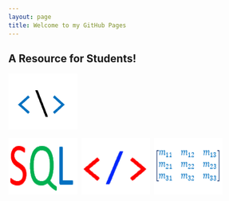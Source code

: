 ```yaml
---
layout: page
title: Welcome to my GitHub Pages
---
```

## A Resource for Students!
<!--
<a href="anap1525/"><img src="anap1525/anap1525-icon.png" alt="anap1525" title="ANAP1525"></a>&nbsp;-->
<a href="comp1017/"><img src="comp1017/comp1017-icon.png" alt="comp1017" title="COMP1017"></a>&nbsp;
<!--<a href="cpsc1012/"><img src="cpsc1012/cpsc1012-icon.png" alt="cpsc1012" title="CPSC1012"></a>&nbsp;-->
<a href="dmit1508/"><img src="dmit1508/dmit1508-icon.png" alt="dmit1508" title="DMIT1508"></a>&nbsp;
<a href="dmit1530/"><img src="dmit1530/dmit1530-icon.png" alt="dmit1530" title="DMIT1530"></a>&nbsp;
<a href="phys1521/"><img src="phys1521/phys1521-icon.png" alt="phys1521" title="PHYS1521"></a>&nbsp;
<!--
<a href="dmit2028/"><img src="dmit2028/dmit2028-icon.png" alt="dmit2028" title="DMIT2028"></a>-->
